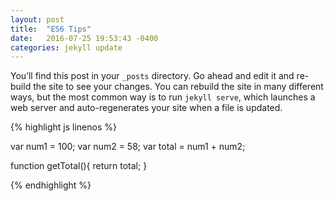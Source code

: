 ```yaml
---
layout: post
title:  "ES6 Tips"
date:   2016-07-25 19:53:43 -0400
categories: jekyll update
---
```

You’ll find this post in your `_posts` directory. Go ahead and edit it and re-build the site to see your changes. You can rebuild the site in many different ways, but the most common way is to run `jekyll serve`, which launches a web server and auto-regenerates your site when a file is updated.

{% highlight js linenos %}

var num1 = 100;
var num2 = 58;
var total = num1 + num2;

function getTotal(){
  return total;
}

{% endhighlight %}
